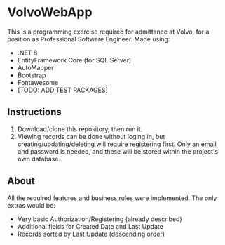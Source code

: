 # VolvoWebApp
This is a programming exercise required for admittance at Volvo, for a position as Professional Software Engineer.
Made using:
- .NET 8
- EntityFramework Core (for SQL Server)
- AutoMapper
- Bootstrap
- Fontawesome
- [TODO: ADD TEST PACKAGES]

## Instructions
1. Download/clone this repository, then run it.
2. Viewing records can be done without loging in, but creating/updating/deleting will require registering first. Only an email and password is needed, and these will be stored within the project's own database.

## About
All the required features and business rules were implemented. The only extras would be:
- Very basic Authorization/Registering (already described)
- Additional fields for Created Date and Last Update
- Records sorted by Last Update (descending order)